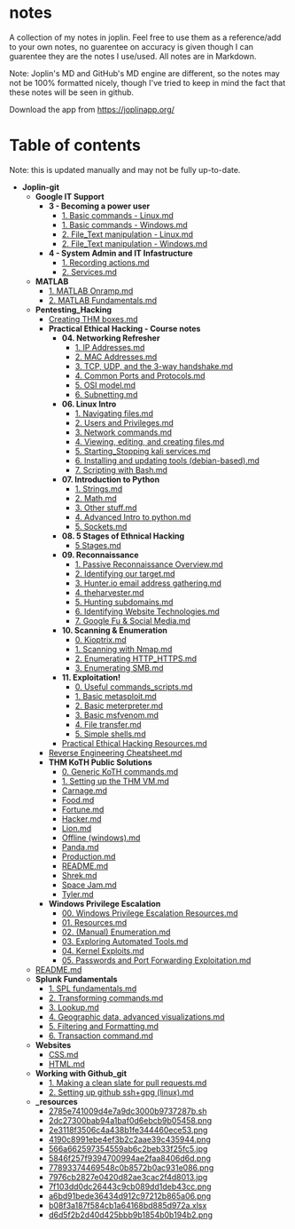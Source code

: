 # notes
A collection of my notes in joplin. Feel free to use them as a reference/add to your own notes, no guarentee on accuracy is given though I can guarentee they are the notes I use/used. All notes are in Markdown.

Note: Joplin's MD and GitHub's MD engine are different, so the notes may not be 100% formatted nicely, though I've tried to keep in mind the fact that these notes will be seen in github.

Download the app from https://joplinapp.org/

# Table of contents
Note: this is updated manually and may not be fully up-to-date.

- __Joplin\-git__
   - __Google IT Support__
     - __3 \- Becoming a power user__
       - [1. Basic commands \- Linux.md](Google%20IT%20Support/3%20-%20Becoming%20a%20power%20user/1.%20Basic%20commands%20-%20Linux.md)
       - [1. Basic commands \- Windows.md](Google%20IT%20Support/3%20-%20Becoming%20a%20power%20user/1.%20Basic%20commands%20-%20Windows.md)
       - [2. File\_Text manipulation \- Linux.md](Google%20IT%20Support/3%20-%20Becoming%20a%20power%20user/2.%20File_Text%20manipulation%20-%20Linux.md)
       - [2. File\_Text manipulation \- Windows.md](Google%20IT%20Support/3%20-%20Becoming%20a%20power%20user/2.%20File_Text%20manipulation%20-%20Windows.md)
     - __4 \- System Admin and IT Infastructure__
       - [1. Recording actions.md](Google%20IT%20Support/4%20-%20System%20Admin%20and%20IT%20Infastructure/1.%20Recording%20actions.md)
       - [2. Services.md](Google%20IT%20Support/4%20-%20System%20Admin%20and%20IT%20Infastructure/2.%20Services.md)
   - __MATLAB__
     - [1. MATLAB Onramp.md](MATLAB/1.%20MATLAB%20Onramp.md)
     - [2. MATLAB Fundamentals.md](MATLAB/2.%20MATLAB%20Fundamentals.md)
   - __Pentesting\_Hacking__
     - [Creating THM boxes.md](Pentesting_Hacking/Creating%20THM%20boxes.md)
     - __Practical Ethical Hacking \- Course notes__
       - __04. Networking Refresher__
         - [1. IP Addresses.md](Pentesting_Hacking/Practical%20Ethical%20Hacking%20-%20Course%20notes/04.%20Networking%20Refresher/1.%20IP%20Addresses.md)
         - [2. MAC Addresses.md](Pentesting_Hacking/Practical%20Ethical%20Hacking%20-%20Course%20notes/04.%20Networking%20Refresher/2.%20MAC%20Addresses.md)
         - [3. TCP, UDP, and the 3\-way handshake.md](Pentesting_Hacking/Practical%20Ethical%20Hacking%20-%20Course%20notes/04.%20Networking%20Refresher/3.%20TCP%2C%20UDP%2C%20and%20the%203-way%20handshake.md)
         - [4. Common Ports and Protocols.md](Pentesting_Hacking/Practical%20Ethical%20Hacking%20-%20Course%20notes/04.%20Networking%20Refresher/4.%20Common%20Ports%20and%20Protocols.md)
         - [5. OSI model.md](Pentesting_Hacking/Practical%20Ethical%20Hacking%20-%20Course%20notes/04.%20Networking%20Refresher/5.%20OSI%20model.md)
         - [6. Subnetting.md](Pentesting_Hacking/Practical%20Ethical%20Hacking%20-%20Course%20notes/04.%20Networking%20Refresher/6.%20Subnetting.md)
       - __06. Linux Intro__
         - [1. Navigating files.md](Pentesting_Hacking/Practical%20Ethical%20Hacking%20-%20Course%20notes/06.%20Linux%20Intro/1.%20Navigating%20files.md)
         - [2. Users and Privileges.md](Pentesting_Hacking/Practical%20Ethical%20Hacking%20-%20Course%20notes/06.%20Linux%20Intro/2.%20Users%20and%20Privileges.md)
         - [3. Network commands.md](Pentesting_Hacking/Practical%20Ethical%20Hacking%20-%20Course%20notes/06.%20Linux%20Intro/3.%20Network%20commands.md)
         - [4. Viewing, editing, and creating files.md](Pentesting_Hacking/Practical%20Ethical%20Hacking%20-%20Course%20notes/06.%20Linux%20Intro/4.%20Viewing%2C%20editing%2C%20and%20creating%20files.md)
         - [5. Starting\_Stopping kali services.md](Pentesting_Hacking/Practical%20Ethical%20Hacking%20-%20Course%20notes/06.%20Linux%20Intro/5.%20Starting_Stopping%20kali%20services.md)
         - [6. Installing and updating tools (debian\-based).md](Pentesting_Hacking/Practical%20Ethical%20Hacking%20-%20Course%20notes/06.%20Linux%20Intro/6.%20Installing%20and%20updating%20tools%20(debian-based).md)
         - [7. Scripting with Bash.md](Pentesting_Hacking/Practical%20Ethical%20Hacking%20-%20Course%20notes/06.%20Linux%20Intro/7.%20Scripting%20with%20Bash.md)
       - __07. Introduction to Python__
         - [1. Strings.md](Pentesting_Hacking/Practical%20Ethical%20Hacking%20-%20Course%20notes/07.%20Introduction%20to%20Python/1.%20Strings.md)
         - [2. Math.md](Pentesting_Hacking/Practical%20Ethical%20Hacking%20-%20Course%20notes/07.%20Introduction%20to%20Python/2.%20Math.md)
         - [3. Other stuff.md](Pentesting_Hacking/Practical%20Ethical%20Hacking%20-%20Course%20notes/07.%20Introduction%20to%20Python/3.%20Other%20stuff.md)
         - [4. Advanced Intro to python.md](Pentesting_Hacking/Practical%20Ethical%20Hacking%20-%20Course%20notes/07.%20Introduction%20to%20Python/4.%20Advanced%20Intro%20to%20python.md)
         - [5. Sockets.md](Pentesting_Hacking/Practical%20Ethical%20Hacking%20-%20Course%20notes/07.%20Introduction%20to%20Python/5.%20Sockets.md)
       - __08. 5 Stages of Ethnical Hacking__
         - [5 Stages.md](Pentesting_Hacking/Practical%20Ethical%20Hacking%20-%20Course%20notes/08.%205%20Stages%20of%20Ethnical%20Hacking/5%20Stages.md)
       - __09. Reconnaissance__
         - [1. Passive Reconnaissance Overview.md](Pentesting_Hacking/Practical%20Ethical%20Hacking%20-%20Course%20notes/09.%20Reconnaissance/1.%20Passive%20Reconnaissance%20Overview.md)
         - [2. Identifying our target.md](Pentesting_Hacking/Practical%20Ethical%20Hacking%20-%20Course%20notes/09.%20Reconnaissance/2.%20Identifying%20our%20target.md)
         - [3. Hunter.io email address gathering.md](Pentesting_Hacking/Practical%20Ethical%20Hacking%20-%20Course%20notes/09.%20Reconnaissance/3.%20Hunter.io%20email%20address%20gathering.md)
         - [4. theharvester.md](Pentesting_Hacking/Practical%20Ethical%20Hacking%20-%20Course%20notes/09.%20Reconnaissance/4.%20theharvester.md)
         - [5. Hunting subdomains.md](Pentesting_Hacking/Practical%20Ethical%20Hacking%20-%20Course%20notes/09.%20Reconnaissance/5.%20Hunting%20subdomains.md)
         - [6. Identifying Website Technologies.md](Pentesting_Hacking/Practical%20Ethical%20Hacking%20-%20Course%20notes/09.%20Reconnaissance/6.%20Identifying%20Website%20Technologies.md)
         - [7. Google Fu & Social Media.md](Pentesting_Hacking/Practical%20Ethical%20Hacking%20-%20Course%20notes/09.%20Reconnaissance/7.%20Google%20Fu%20%26%20Social%20Media.md)
       - __10. Scanning & Enumeration__
         - [0. Kioptrix.md](Pentesting_Hacking/Practical%20Ethical%20Hacking%20-%20Course%20notes/10.%20Scanning%20&%20Enumeration/0.%20Kioptrix.md)
         - [1. Scanning with Nmap.md](Pentesting_Hacking/Practical%20Ethical%20Hacking%20-%20Course%20notes/10.%20Scanning%20&%20Enumeration/1.%20Scanning%20with%20Nmap.md)
         - [2. Enumerating HTTP\_HTTPS.md](Pentesting_Hacking/Practical%20Ethical%20Hacking%20-%20Course%20notes/10.%20Scanning%20&%20Enumeration/2.%20Enumerating%20HTTP_HTTPS.md)
         - [3. Enumerating SMB.md](Pentesting_Hacking/Practical%20Ethical%20Hacking%20-%20Course%20notes/10.%20Scanning%20&%20Enumeration/3.%20Enumerating%20SMB.md)
       - __11. Exploitation!__
         - [0. Useful commands\_scripts.md](Pentesting_Hacking/Practical%20Ethical%20Hacking%20-%20Course%20notes/11.%20Exploitation!/0.%20Useful%20commands_scripts.md)
         - [1. Basic metasploit.md](Pentesting_Hacking/Practical%20Ethical%20Hacking%20-%20Course%20notes/11.%20Exploitation!/1.%20Basic%20metasploit.md)
         - [2. Basic meterpreter.md](Pentesting_Hacking/Practical%20Ethical%20Hacking%20-%20Course%20notes/11.%20Exploitation!/2.%20Basic%20meterpreter.md)
         - [3. Basic msfvenom.md](Pentesting_Hacking/Practical%20Ethical%20Hacking%20-%20Course%20notes/11.%20Exploitation!/3.%20Basic%20msfvenom.md)
         - [4. File transfer.md](Pentesting_Hacking/Practical%20Ethical%20Hacking%20-%20Course%20notes/11.%20Exploitation!/4.%20File%20transfer.md)
         - [5. Simple shells.md](Pentesting_Hacking/Practical%20Ethical%20Hacking%20-%20Course%20notes/11.%20Exploitation!/5.%20Simple%20shells.md)
       - [Practical Ethical Hacking Resources.md](Pentesting_Hacking/Practical%20Ethical%20Hacking%20-%20Course%20notes/Practical%20Ethical%20Hacking%20Resources.md)
     - [Reverse Engineering Cheatsheet.md](Pentesting_Hacking/Reverse%20Engineering%20Cheatsheet.md)
     - __THM KoTH Public Solutions__
       - [0. Generic KoTH commands.md](Pentesting_Hacking/THM%20KoTH%20Public%20Solutions/0.%20Generic%20KoTH%20commands.md)
       - [1. Setting up the THM VM.md](Pentesting_Hacking/THM%20KoTH%20Public%20Solutions/1.%20Setting%20up%20the%20THM%20VM.md)
       - [Carnage.md](Pentesting_Hacking/THM%20KoTH%20Public%20Solutions/Carnage.md)
       - [Food.md](Pentesting_Hacking/THM%20KoTH%20Public%20Solutions/Food.md)
       - [Fortune.md](Pentesting_Hacking/THM%20KoTH%20Public%20Solutions/Fortune.md)
       - [Hacker.md](Pentesting_Hacking/THM%20KoTH%20Public%20Solutions/Hacker.md)
       - [Lion.md](Pentesting_Hacking/THM%20KoTH%20Public%20Solutions/Lion.md)
       - [Offline (windows).md](Pentesting_Hacking/THM%20KoTH%20Public%20Solutions/Offline%20(windows).md)
       - [Panda.md](Pentesting_Hacking/THM%20KoTH%20Public%20Solutions/Panda.md)
       - [Production.md](Pentesting_Hacking/THM%20KoTH%20Public%20Solutions/Production.md)
       - [README.md](Pentesting_Hacking/THM%20KoTH%20Public%20Solutions/README.md)
       - [Shrek.md](Pentesting_Hacking/THM%20KoTH%20Public%20Solutions/Shrek.md)
       - [Space Jam.md](Pentesting_Hacking/THM%20KoTH%20Public%20Solutions/Space%20Jam.md)
       - [Tyler.md](Pentesting_Hacking/THM%20KoTH%20Public%20Solutions/Tyler.md)
     - __Windows Privilege Escalation__
       - [00. Windows Privilege Escalation Resources.md](Pentesting_Hacking/Windows%20Privilege%20Escalation/00.%20Windows%20Privilege%20Escalation%20Resources.md)
       - [01. Resources.md](Pentesting_Hacking/Windows%20Privilege%20Escalation/01.%20Resources.md)
       - [02. (Manual) Enumeration.md](Pentesting_Hacking/Windows%20Privilege%20Escalation/02.%20(Manual)%20Enumeration.md)
       - [03. Exploring Automated Tools.md](Pentesting_Hacking/Windows%20Privilege%20Escalation/03.%20Exploring%20Automated%20Tools.md)
       - [04. Kernel Exploits.md](Pentesting_Hacking/Windows%20Privilege%20Escalation/04.%20Kernel%20Exploits.md)
       - [05. Passwords and Port Forwarding Exploitation.md](Pentesting_Hacking/Windows%20Privilege%20Escalation/05.%20Passwords%20and%20Port%20Forwarding%20Exploitation.md)
   - [README.md](README.md)
   - __Splunk Fundamentals__
     - [1. SPL fundamentals.md](Splunk%20Fundamentals/1.%20SPL%20fundamentals.md)
     - [2. Transforming commands.md](Splunk%20Fundamentals/2.%20Transforming%20commands.md)
     - [3. Lookup.md](Splunk%20Fundamentals/3.%20Lookup.md)
     - [4. Geographic data, advanced visualizations.md](Splunk%20Fundamentals/4.%20Geographic%20data%2C%20advanced%20visualizations.md)
     - [5. Filtering and Formatting.md](Splunk%20Fundamentals/5.%20Filtering%20and%20Formatting.md)
     - [6. Transaction command.md](Splunk%20Fundamentals/6.%20Transaction%20command.md)
   - __Websites__
     - [CSS.md](Websites/CSS.md)
     - [HTML.md](Websites/HTML.md)
   - __Working with Github\_git__
     - [1. Making a clean slate for pull requests.md](Working%20with%20Github_git/1.%20Making%20a%20clean%20slate%20for%20pull%20requests.md)
     - [2. Setting up github ssh+gpg (linux).md](Working%20with%20Github_git/2.%20Setting%20up%20github%20ssh%2Bgpg%20(linux).md)
   - __\_resources__
     - [2785e741009d4e7a9dc3000b9737287b.sh](_resources/2785e741009d4e7a9dc3000b9737287b.sh)
     - [2dc27300bab94a1baf0d6ebcb9b05458.png](_resources/2dc27300bab94a1baf0d6ebcb9b05458.png)
     - [2e3118f3506c4a438b1fe344460ece53.png](_resources/2e3118f3506c4a438b1fe344460ece53.png)
     - [4190c8991ebe4ef3b2c2aae39c435944.png](_resources/4190c8991ebe4ef3b2c2aae39c435944.png)
     - [566a662597354559ab6c2beb33f25fc5.jpg](_resources/566a662597354559ab6c2beb33f25fc5.jpg)
     - [5846f257f9394700994ae2faa8406d6d.png](_resources/5846f257f9394700994ae2faa8406d6d.png)
     - [77893374469548c0b8572b0ac931e086.png](_resources/77893374469548c0b8572b0ac931e086.png)
     - [7976cb2827e0420d82ae3cac2f4d8013.jpg](_resources/7976cb2827e0420d82ae3cac2f4d8013.jpg)
     - [7f103dd0dc26443c9cb089dd1deb43cc.png](_resources/7f103dd0dc26443c9cb089dd1deb43cc.png)
     - [a6bd91bede36434d912c97212b865a06.png](_resources/a6bd91bede36434d912c97212b865a06.png)
     - [b08f3a187f584cb1a64168bd885d972a.xlsx](_resources/b08f3a187f584cb1a64168bd885d972a.xlsx)
     - [d6d5f2b2d40d425bbb9b1854b0b194b2.png](_resources/d6d5f2b2d40d425bbb9b1854b0b194b2.png)

